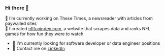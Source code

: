### Hi there 👋

🔭 I’m currently working on These Times, a newsreader with articles from paywalled sites  
🌱 I created [nflfunindex.com](nflfunindex.com), a website that scrapes data and ranks NFL games for how fun they were to watch  
- 🔎 I'm currently looking for software developer or data engineer positions  
- 💬 Contact me on [LinkedIn](https://www.linkedin.com/in/aaron-lloyd-13206620b)  


<!--
**elgrove/elgrove** is a ✨ _special_ ✨ repository because its `README.md` (this file) appears on your GitHub profile.

Here are some ideas to get you started:

- 🔭 I’m currently working on ...
- 🌱 I’m currently learning ...
- 👯 I’m looking to collaborate on ...
- 🤔 I’m looking for help with ...
- 💬 Ask me about ...
- 📫 How to reach me: ...
- 😄 Pronouns: ...
- ⚡ Fun fact: ...
-->
